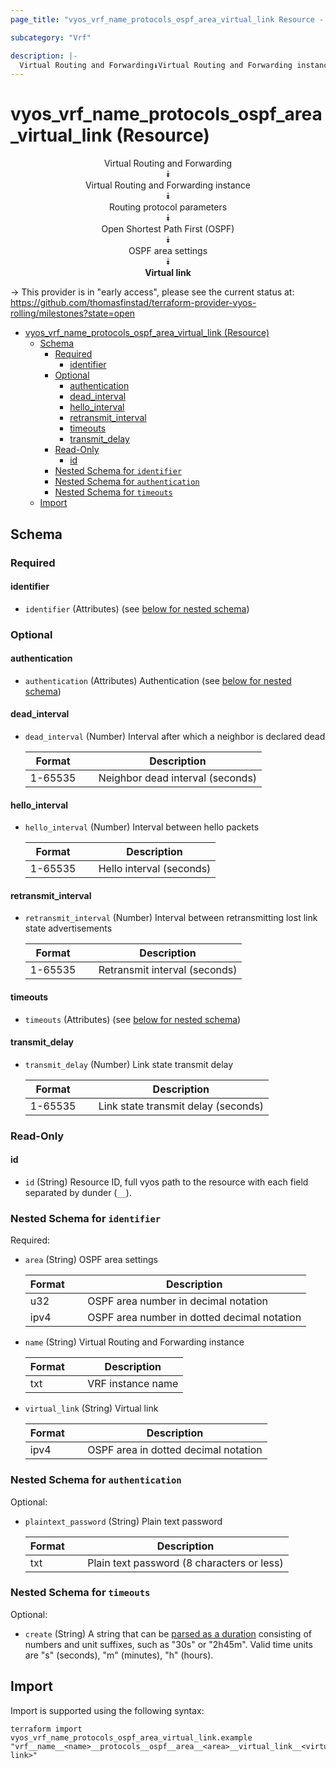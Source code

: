 ```yaml
---
page_title: "vyos_vrf_name_protocols_ospf_area_virtual_link Resource - vyos"

subcategory: "Vrf"

description: |-
  Virtual Routing and Forwarding⯯Virtual Routing and Forwarding instance⯯Routing protocol parameters⯯Open Shortest Path First (OSPF)⯯OSPF area settings⯯Virtual link
---
```


# vyos_vrf_name_protocols_ospf_area_virtual_link (Resource)
<center>


Virtual Routing and Forwarding  
⯯  
Virtual Routing and Forwarding instance  
⯯  
Routing protocol parameters  
⯯  
Open Shortest Path First (OSPF)  
⯯  
OSPF area settings  
⯯  
**Virtual link**


</center>

-> This provider is in "early access", please see the current status at: https://github.com/thomasfinstad/terraform-provider-vyos-rolling/milestones?state=open

<!--TOC-->

- [vyos_vrf_name_protocols_ospf_area_virtual_link (Resource)](#vyos_vrf_name_protocols_ospf_area_virtual_link-resource)
  - [Schema](#schema)
    - [Required](#required)
      - [identifier](#identifier)
    - [Optional](#optional)
      - [authentication](#authentication)
      - [dead_interval](#dead_interval)
      - [hello_interval](#hello_interval)
      - [retransmit_interval](#retransmit_interval)
      - [timeouts](#timeouts)
      - [transmit_delay](#transmit_delay)
    - [Read-Only](#read-only)
      - [id](#id)
    - [Nested Schema for `identifier`](#nested-schema-for-identifier)
    - [Nested Schema for `authentication`](#nested-schema-for-authentication)
    - [Nested Schema for `timeouts`](#nested-schema-for-timeouts)
  - [Import](#import)

<!--TOC-->

<!-- schema generated by tfplugindocs -->
## Schema

### Required

#### identifier
- `identifier` (Attributes) (see [below for nested schema](#nestedatt--identifier))

### Optional

#### authentication
- `authentication` (Attributes) Authentication (see [below for nested schema](#nestedatt--authentication))
#### dead_interval
- `dead_interval` (Number) Interval after which a neighbor is declared dead

    |  Format   &emsp;|  Description                       |
    |-----------|------------------------------------|
    |  1-65535  &emsp;|  Neighbor dead interval (seconds)  |
#### hello_interval
- `hello_interval` (Number) Interval between hello packets

    |  Format   &emsp;|  Description               |
    |-----------|----------------------------|
    |  1-65535  &emsp;|  Hello interval (seconds)  |
#### retransmit_interval
- `retransmit_interval` (Number) Interval between retransmitting lost link state advertisements

    |  Format   &emsp;|  Description                    |
    |-----------|---------------------------------|
    |  1-65535  &emsp;|  Retransmit interval (seconds)  |
#### timeouts
- `timeouts` (Attributes) (see [below for nested schema](#nestedatt--timeouts))
#### transmit_delay
- `transmit_delay` (Number) Link state transmit delay

    |  Format   &emsp;|  Description                          |
    |-----------|---------------------------------------|
    |  1-65535  &emsp;|  Link state transmit delay (seconds)  |

### Read-Only

#### id
- `id` (String) Resource ID, full vyos path to the resource with each field separated by dunder (`__`).

<a id="nestedatt--identifier"></a>
### Nested Schema for `identifier`

Required:

- `area` (String) OSPF area settings

    |  Format  &emsp;|  Description                                  |
    |----------|-----------------------------------------------|
    |  u32     &emsp;|  OSPF area number in decimal notation         |
    |  ipv4    &emsp;|  OSPF area number in dotted decimal notation  |
- `name` (String) Virtual Routing and Forwarding instance

    |  Format  &emsp;|  Description        |
    |----------|---------------------|
    |  txt     &emsp;|  VRF instance name  |
- `virtual_link` (String) Virtual link

    |  Format  &emsp;|  Description                           |
    |----------|----------------------------------------|
    |  ipv4    &emsp;|  OSPF area in dotted decimal notation  |


<a id="nestedatt--authentication"></a>
### Nested Schema for `authentication`

Optional:

- `plaintext_password` (String) Plain text password

    |  Format  &emsp;|  Description                                 |
    |----------|----------------------------------------------|
    |  txt     &emsp;|  Plain text password (8 characters or less)  |


<a id="nestedatt--timeouts"></a>
### Nested Schema for `timeouts`

Optional:

- `create` (String) A string that can be [parsed as a duration](https://pkg.go.dev/time#ParseDuration) consisting of numbers and unit suffixes, such as &#34;30s&#34; or &#34;2h45m&#34;. Valid time units are &#34;s&#34; (seconds), &#34;m&#34; (minutes), &#34;h&#34; (hours).

## Import

Import is supported using the following syntax:

```shell
terraform import vyos_vrf_name_protocols_ospf_area_virtual_link.example "vrf__name__<name>__protocols__ospf__area__<area>__virtual_link__<virtual-link>"
```
